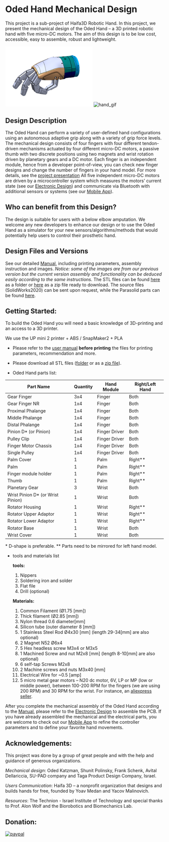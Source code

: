 # Oded Hand Mechanical Design  

This project is a sub-project of Haifa3D Robotic Hand.
In this project, we present the mechanical design of the Oded Hand – a 3D printed robotic hand with five micro-DC motors. 
The aim of this design is to be low cost, accessible, easy to assemble, robust and lightweight.  

<img src="images/short_ver_sw.png" alt="diagram" width="277"/>   <img src="images/long_ver.gif" alt="hand_gif" width="382"/>  

## Design Description  
The Oded Hand can perform a variety of user-defined hand configurations using an autonomous adaptive grip along with a variety of grip force levels.
The mechanical design consists of four fingers with four different tendon-driven mechanisms actuated by four different micro-DC motors, a passive thumb with two discrete positions using two magnets and wrist rotation driven by planetary gears and a DC motor. 
Each finger is an independent module, hence from a developer point-of-view, you can check new finger designs and change the number of fingers in your hand model. For more details, see the [project presentation](docs/project_presentation.pdf)
All five independent micro-DC motors are driven by a microcontroller system which measures the motors’ current state (see our [Electronic Design](https://github.com/Haifa3D/hand-electronic-design)) and communicate via Bluetooth with additional sensors or systems (see our [Mobile App](https://github.com/Haifa3D/haifa3d-hand-app)).  

## Who can benefit from this Design?  
The design is suitable for users with a below elbow amputation.
We welcome any new developers to enhance our design or to use the Oded Hand as a simulator for your new sensors/algorithms/methods that would potentially help users to control their prosthetic hand.

## Design Files and Versions  
See our detailed [Manual](docs/manual_05dec20.pdf), including printing parameters, assembly instruction and images. *Notice: some of the images are from our previous version but the current version assembly and functionality can be deduced easily according to the same instructions.*
The STL files can be found [here](stl_files) as a folder or [here](stl_files.zip) as a zip file ready to download. The source files (SolidWorks2020) can be sent upon request, while the Parasolid parts can be found [here](xt_files).

## Getting Started:
To build the Oded Hand you will need a basic knowledge of 3D-printing and an access to a 3D printer. 

We use the UP mini 2 printer + ABS / SnapMaker2 + PLA

* Please refer to the [user manual](docs/manual_05dec20.pdf) **before printing** the files for printing parameters, recommendation and more.

* Please download all STL files ([folder](stl_files) or as a [zip file](stl_files.zip)).

* Oded Hand parts list:

 
| Part Name | Quantity | Hand Module | Right/Left Hand
| --- | --- | --- | --- |
| Gear Finger	| 3x4	 |Finger| Both |
| Gear Finger NR	| 1x4	 |Finger| Both |
| Proximal Phalange	| 1x4	 |Finger| Both |
| Middle Phalange	| 1x4	 |Finger| Both |
| Distal Phalange	| 1x4	 |Finger| Both |
| Pinion D* (or Pinion)	| 1x4	 |Finger Driver| Both |
| Pulley Clip	| 1x4	 |Finger Driver| Both |
| Finger Motor Chassis	| 1x4	 |Finger Driver| Both |
| Single Pulley	| 1x4	 |Finger Driver| Both |
| Palm Cover	| 1	 |Palm| Right** |
| Palm	| 1	 |Palm| Right** |
| Finger module holder	| 1	 |Palm| Right** |
| Thumb	| 1	 |Palm| Right** |
| Planetary Gear	| 3	 |Wrist| Both |
| Wrist Pinion D* (or Wrist Pinion)	| 1	 |Wrist| Both |
| Rotator Housing	| 1	 |Wrist| Right** |
| Rotator Upper Adaptor	| 1	 |Wrist| Right** | 
| Rotator Lower Adaptor	| 1	 |Wrist| Right** |
| Rotator Base	| 1	 |Wrist| Both |
| Wrist Cover	| 1	 |Wrist| Both |

\* D-shape is preferable. 
\** Parts need to be mirrored for left hand model. 

* tools and materials list

  **tools:**
  1. Nippers
  2. Soldering iron and solder
  3. Flat file
  4. Drill (optional)
  
  **Materials:**
  1.	Common Filament (Ø1.75 [mm])
  2.	Thick filament (Ø2.85 [mm])
  3.	Nylon thread 0.6 diameter[mm]
  4.	Silicon tube (outer diameter 8 [mm])
  5.	1 Stainless Steel Rod Ø4x30 [mm] (length 29-34[mm] are also optional)
  6.	2 Magnet N52 Ø6x4
  7.	5 Hex headless screw M3x4 or M3x5
  8.	1 Machined Screw and nut M2x8 [mm] (length 8-10[mm] are also optional)
  9.	6 self-tap Screws M2x8
  10.	2 Machine screws and nuts M3x40 [mm]
  11.	Electrical Wire for ~0.5 [amp]
  12.	5 micro metal gear motors – N20 dc motor, 6V, LP or MP (low or middle power), between 100-200 RPM for the fingers (we are using 200 RPM) and 30 RPM for the wrist. For instance, an [aliexpress seller](https://www.aliexpress.com/item/4000274747864.html?spm=a2g0s.9042311.0.0.64f14c4dRZbTvU).


After you complete the mechanical assembly of the Oded Hand according to the [Manual](docs/manual_05dec20.pdf), please refer to the [Electronic Design](https://github.com/Haifa3D/hand-electronic-design) to assemble the PCB. If you have already assembled the mechanical and the electrical parts, you are welcome to check out our [Mobile App](https://github.com/Haifa3D/haifa3d-hand-app) to refine the controller parameters and to define your favorite hand movements.

## Acknowledgements:
This project was done by a group of great people and with the help and guidance of generous organizations.

*Mechanical design*:  Oded Katzman, Shunit Polinsky, Frank Schenk, Avital Dellariccia, SU-PAD company and Taga Product Design Company, Israel.

*Users Communication*: Haifa 3D – a nonprofit organization that designs and builds hands for free, founded by Yoav Medan and Yacov Malinovich.

*Resources*: The Technion - Israel Institute of Technology and special thanks to Prof. Alon Wolf and the Biorobotics and Biomechanics Lab.

## Donation:
[![paypal](https://www.paypalobjects.com/en_US/i/btn/btn_donateCC_LG.gif)](https://www.paypal.com/donate?hosted_button_id=GGFJLZDB9GWXE)
